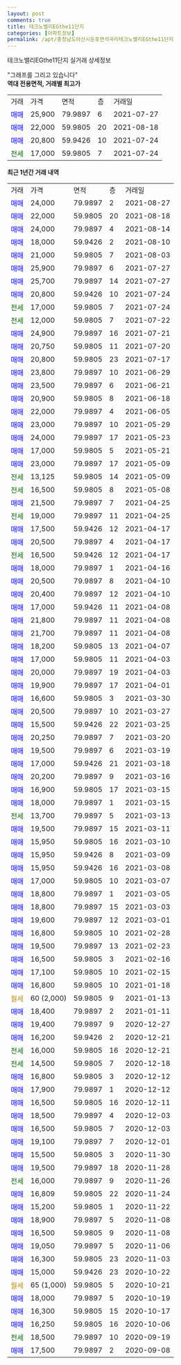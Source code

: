 ```yaml
---
layout: post
comments: true
title: 테크노밸리EGthe11단지
categories: [아파트정보]
permalink: /apt/충청남도아산시둔포면석곡리테크노밸리EGthe11단지
---
```


테크노밸리EGthe11단지 실거래 상세정보

<script type="text/javascript">
  google.charts.load('current', {'packages':['line', 'corechart']});
  google.charts.setOnLoadCallback(drawChart);

  function drawChart() {
    var data = new google.visualization.DataTable();
    data.addColumn('date', '거래일');
    data.addColumn('number', "매매");
    data.addColumn('number', "전세");
    data.addColumn('number', "전매");

    data.addRows([[new Date(Date.parse("2021-08-27")), 24000, null, null], [new Date(Date.parse("2021-08-18")), 22000, null, null], [new Date(Date.parse("2021-08-14")), 24000, null, null], [new Date(Date.parse("2021-08-10")), 18000, null, null], [new Date(Date.parse("2021-08-03")), 21000, null, null], [new Date(Date.parse("2021-07-27")), 25900, null, null], [new Date(Date.parse("2021-07-27")), 25700, null, null], [new Date(Date.parse("2021-07-24")), 20800, null, null], [new Date(Date.parse("2021-07-24")), null, 17000, null], [new Date(Date.parse("2021-07-22")), null, 12000, null], [new Date(Date.parse("2021-07-21")), 24900, null, null], [new Date(Date.parse("2021-07-20")), 20750, null, null], [new Date(Date.parse("2021-07-17")), 20800, null, null], [new Date(Date.parse("2021-06-29")), 23800, null, null], [new Date(Date.parse("2021-06-21")), 23500, null, null], [new Date(Date.parse("2021-06-18")), 20900, null, null], [new Date(Date.parse("2021-06-05")), 22000, null, null], [new Date(Date.parse("2021-05-29")), 23000, null, null], [new Date(Date.parse("2021-05-23")), 24000, null, null], [new Date(Date.parse("2021-05-21")), 17000, null, null], [new Date(Date.parse("2021-05-09")), 23000, null, null], [new Date(Date.parse("2021-05-09")), null, 13125, null], [new Date(Date.parse("2021-05-08")), null, 16500, null], [new Date(Date.parse("2021-04-25")), 21500, null, null], [new Date(Date.parse("2021-04-25")), null, 19000, null], [new Date(Date.parse("2021-04-17")), 17500, null, null], [new Date(Date.parse("2021-04-17")), 20500, null, null], [new Date(Date.parse("2021-04-17")), null, 16500, null], [new Date(Date.parse("2021-04-16")), 18000, null, null], [new Date(Date.parse("2021-04-10")), 20500, null, null], [new Date(Date.parse("2021-04-10")), 20400, null, null], [new Date(Date.parse("2021-04-08")), 17000, null, null], [new Date(Date.parse("2021-04-08")), 21800, null, null], [new Date(Date.parse("2021-04-08")), 21700, null, null], [new Date(Date.parse("2021-04-07")), 18200, null, null], [new Date(Date.parse("2021-04-03")), 17000, null, null], [new Date(Date.parse("2021-04-03")), 20000, null, null], [new Date(Date.parse("2021-04-01")), 19900, null, null], [new Date(Date.parse("2021-03-30")), 16600, null, null], [new Date(Date.parse("2021-03-27")), 20500, null, null], [new Date(Date.parse("2021-03-25")), 15500, null, null], [new Date(Date.parse("2021-03-20")), 20250, null, null], [new Date(Date.parse("2021-03-19")), 19500, null, null], [new Date(Date.parse("2021-03-18")), 17000, null, null], [new Date(Date.parse("2021-03-16")), 20200, null, null], [new Date(Date.parse("2021-03-15")), 16900, null, null], [new Date(Date.parse("2021-03-15")), 18000, null, null], [new Date(Date.parse("2021-03-13")), null, 13700, null], [new Date(Date.parse("2021-03-11")), 19500, null, null], [new Date(Date.parse("2021-03-10")), 15950, null, null], [new Date(Date.parse("2021-03-09")), 15950, null, null], [new Date(Date.parse("2021-03-08")), 15950, null, null], [new Date(Date.parse("2021-03-07")), 17000, null, null], [new Date(Date.parse("2021-03-05")), 18800, null, null], [new Date(Date.parse("2021-03-03")), 18800, null, null], [new Date(Date.parse("2021-03-01")), 19600, null, null], [new Date(Date.parse("2021-02-28")), 16800, null, null], [new Date(Date.parse("2021-02-23")), 19500, null, null], [new Date(Date.parse("2021-02-16")), 16500, null, null], [new Date(Date.parse("2021-02-15")), 17100, null, null], [new Date(Date.parse("2021-01-18")), 16800, null, null], [new Date(Date.parse("2021-01-13")), null, null, null], [new Date(Date.parse("2021-01-11")), 18400, null, null], [new Date(Date.parse("2020-12-27")), 19400, null, null], [new Date(Date.parse("2020-12-21")), 16200, null, null], [new Date(Date.parse("2020-12-21")), null, 16000, null], [new Date(Date.parse("2020-12-18")), null, 14500, null], [new Date(Date.parse("2020-12-12")), 16800, null, null], [new Date(Date.parse("2020-12-12")), 17900, null, null], [new Date(Date.parse("2020-12-11")), 16500, null, null], [new Date(Date.parse("2020-12-03")), 18500, null, null], [new Date(Date.parse("2020-12-03")), 16500, null, null], [new Date(Date.parse("2020-12-01")), 19100, null, null], [new Date(Date.parse("2020-11-30")), 15500, null, null], [new Date(Date.parse("2020-11-28")), 19500, null, null], [new Date(Date.parse("2020-11-26")), null, 16000, null], [new Date(Date.parse("2020-11-24")), 16809, null, null], [new Date(Date.parse("2020-11-22")), 15200, null, null], [new Date(Date.parse("2020-11-08")), 18900, null, null], [new Date(Date.parse("2020-11-08")), 16500, null, null], [new Date(Date.parse("2020-11-06")), 19050, null, null], [new Date(Date.parse("2020-11-03")), 16300, null, null], [new Date(Date.parse("2020-10-22")), 15000, null, null], [new Date(Date.parse("2020-10-21")), null, null, null], [new Date(Date.parse("2020-10-19")), 18000, null, null], [new Date(Date.parse("2020-10-17")), 16300, null, null], [new Date(Date.parse("2020-10-06")), 16250, null, null], [new Date(Date.parse("2020-09-19")), null, 18500, null], [new Date(Date.parse("2020-09-08")), 17500, null, null]]);

    var options = {
      hAxis: {
        format: 'yyyy/MM/dd'
      },    
      lineWidth: 0,
      pointsVisible: true,    
      title: '최근 1년간 유형별 실거래가 분포',
      legend: { position: 'bottom' }
    };

    var formatter = new google.visualization.NumberFormat({pattern:'###,###'} );
    formatter.format(data, 1);
    formatter.format(data, 2);
    
    setTimeout(function() {
        var chart = new google.visualization.LineChart(document.getElementById('columnchart_material'));
        chart.draw(data, (options));
        document.getElementById('loading').style.display = 'none';
    }, 200);
  }
</script>


<div id="loading" style="z-index:20; display: block; margin-left: 0px">"그래프를 그리고 있습니다"</div>
<div id="columnchart_material" style="width: 95%; margin-left: 0px; display: block"></div>
<!-- contents start -->
<b>역대 전용면적, 거래별 최고가</b>
<table class="sortable">
    <tr>
      <td>거래</td>
      <td>가격</td>
      <td>면적</td>
      <td>층</td>
      <td>거래일</td>
    </tr>
        <tr>
          <td><a style="color: blue">매매</a></td>
          <td>25,900</td>
          <td>79.9897</td>
          <td>6</td>
          <td>2021-07-27</td>
        </tr>            <tr>
          <td><a style="color: blue">매매</a></td>
          <td>22,000</td>
          <td>59.9805</td>
          <td>20</td>
          <td>2021-08-18</td>
        </tr>            <tr>
          <td><a style="color: blue">매매</a></td>
          <td>20,800</td>
          <td>59.9426</td>
          <td>10</td>
          <td>2021-07-24</td>
        </tr>        
        <tr>
              <td><a style="color: darkgreen">전세</a></td>
              <td>17,000</td>
              <td>59.9805</td>
              <td>7</td>
              <td>2021-07-24</td>
            </tr>        
    
</table>

<b>최근 1년간 거래 내역</b>

<table class="sortable">
    <tr>
      <td>거래</td>
      <td>가격</td>
      <td>면적</td>
      <td>층</td>
      <td>거래일</td>
    </tr>
    <tr>
      <td><a style="color: blue">매매</a></td>
      <td>24,000</td>
      <td>79.9897</td>
      <td>2</td>
      <td>2021-08-27</td>
    </tr>          <tr>
      <td><a style="color: blue">매매</a></td>
      <td>22,000</td>
      <td>59.9805</td>
      <td>20</td>
      <td>2021-08-18</td>
    </tr>          <tr>
      <td><a style="color: blue">매매</a></td>
      <td>24,000</td>
      <td>79.9897</td>
      <td>4</td>
      <td>2021-08-14</td>
    </tr>          <tr>
      <td><a style="color: blue">매매</a></td>
      <td>18,000</td>
      <td>59.9426</td>
      <td>2</td>
      <td>2021-08-10</td>
    </tr>          <tr>
      <td><a style="color: blue">매매</a></td>
      <td>21,000</td>
      <td>59.9805</td>
      <td>7</td>
      <td>2021-08-03</td>
    </tr>          <tr>
      <td><a style="color: blue">매매</a></td>
      <td>25,900</td>
      <td>79.9897</td>
      <td>6</td>
      <td>2021-07-27</td>
    </tr>          <tr>
      <td><a style="color: blue">매매</a></td>
      <td>25,700</td>
      <td>79.9897</td>
      <td>14</td>
      <td>2021-07-27</td>
    </tr>          <tr>
      <td><a style="color: blue">매매</a></td>
      <td>20,800</td>
      <td>59.9426</td>
      <td>10</td>
      <td>2021-07-24</td>
    </tr>          <tr>
      <td><a style="color: darkgreen">전세</a></td>
      <td>17,000</td>
      <td>59.9805</td>
      <td>7</td>
      <td>2021-07-24</td>
    </tr>          <tr>
      <td><a style="color: darkgreen">전세</a></td>
      <td>12,000</td>
      <td>59.9805</td>
      <td>7</td>
      <td>2021-07-22</td>
    </tr>          <tr>
      <td><a style="color: blue">매매</a></td>
      <td>24,900</td>
      <td>79.9897</td>
      <td>16</td>
      <td>2021-07-21</td>
    </tr>          <tr>
      <td><a style="color: blue">매매</a></td>
      <td>20,750</td>
      <td>59.9805</td>
      <td>11</td>
      <td>2021-07-20</td>
    </tr>          <tr>
      <td><a style="color: blue">매매</a></td>
      <td>20,800</td>
      <td>59.9805</td>
      <td>23</td>
      <td>2021-07-17</td>
    </tr>          <tr>
      <td><a style="color: blue">매매</a></td>
      <td>23,800</td>
      <td>79.9897</td>
      <td>10</td>
      <td>2021-06-29</td>
    </tr>          <tr>
      <td><a style="color: blue">매매</a></td>
      <td>23,500</td>
      <td>79.9897</td>
      <td>6</td>
      <td>2021-06-21</td>
    </tr>          <tr>
      <td><a style="color: blue">매매</a></td>
      <td>20,900</td>
      <td>59.9805</td>
      <td>8</td>
      <td>2021-06-18</td>
    </tr>          <tr>
      <td><a style="color: blue">매매</a></td>
      <td>22,000</td>
      <td>79.9897</td>
      <td>4</td>
      <td>2021-06-05</td>
    </tr>          <tr>
      <td><a style="color: blue">매매</a></td>
      <td>23,000</td>
      <td>79.9897</td>
      <td>10</td>
      <td>2021-05-29</td>
    </tr>          <tr>
      <td><a style="color: blue">매매</a></td>
      <td>24,000</td>
      <td>79.9897</td>
      <td>17</td>
      <td>2021-05-23</td>
    </tr>          <tr>
      <td><a style="color: blue">매매</a></td>
      <td>17,000</td>
      <td>59.9805</td>
      <td>5</td>
      <td>2021-05-21</td>
    </tr>          <tr>
      <td><a style="color: blue">매매</a></td>
      <td>23,000</td>
      <td>79.9897</td>
      <td>17</td>
      <td>2021-05-09</td>
    </tr>          <tr>
      <td><a style="color: darkgreen">전세</a></td>
      <td>13,125</td>
      <td>59.9805</td>
      <td>14</td>
      <td>2021-05-09</td>
    </tr>          <tr>
      <td><a style="color: darkgreen">전세</a></td>
      <td>16,500</td>
      <td>59.9805</td>
      <td>8</td>
      <td>2021-05-08</td>
    </tr>          <tr>
      <td><a style="color: blue">매매</a></td>
      <td>21,500</td>
      <td>79.9897</td>
      <td>7</td>
      <td>2021-04-25</td>
    </tr>          <tr>
      <td><a style="color: darkgreen">전세</a></td>
      <td>19,000</td>
      <td>79.9897</td>
      <td>11</td>
      <td>2021-04-25</td>
    </tr>          <tr>
      <td><a style="color: blue">매매</a></td>
      <td>17,500</td>
      <td>59.9426</td>
      <td>12</td>
      <td>2021-04-17</td>
    </tr>          <tr>
      <td><a style="color: blue">매매</a></td>
      <td>20,500</td>
      <td>79.9897</td>
      <td>4</td>
      <td>2021-04-17</td>
    </tr>          <tr>
      <td><a style="color: darkgreen">전세</a></td>
      <td>16,500</td>
      <td>59.9426</td>
      <td>12</td>
      <td>2021-04-17</td>
    </tr>          <tr>
      <td><a style="color: blue">매매</a></td>
      <td>18,000</td>
      <td>79.9897</td>
      <td>1</td>
      <td>2021-04-16</td>
    </tr>          <tr>
      <td><a style="color: blue">매매</a></td>
      <td>20,500</td>
      <td>79.9897</td>
      <td>8</td>
      <td>2021-04-10</td>
    </tr>          <tr>
      <td><a style="color: blue">매매</a></td>
      <td>20,400</td>
      <td>79.9897</td>
      <td>12</td>
      <td>2021-04-10</td>
    </tr>          <tr>
      <td><a style="color: blue">매매</a></td>
      <td>17,000</td>
      <td>59.9426</td>
      <td>11</td>
      <td>2021-04-08</td>
    </tr>          <tr>
      <td><a style="color: blue">매매</a></td>
      <td>21,800</td>
      <td>79.9897</td>
      <td>11</td>
      <td>2021-04-08</td>
    </tr>          <tr>
      <td><a style="color: blue">매매</a></td>
      <td>21,700</td>
      <td>79.9897</td>
      <td>11</td>
      <td>2021-04-08</td>
    </tr>          <tr>
      <td><a style="color: blue">매매</a></td>
      <td>18,200</td>
      <td>59.9805</td>
      <td>13</td>
      <td>2021-04-07</td>
    </tr>          <tr>
      <td><a style="color: blue">매매</a></td>
      <td>17,000</td>
      <td>59.9805</td>
      <td>11</td>
      <td>2021-04-03</td>
    </tr>          <tr>
      <td><a style="color: blue">매매</a></td>
      <td>20,000</td>
      <td>79.9897</td>
      <td>19</td>
      <td>2021-04-03</td>
    </tr>          <tr>
      <td><a style="color: blue">매매</a></td>
      <td>19,900</td>
      <td>79.9897</td>
      <td>17</td>
      <td>2021-04-01</td>
    </tr>          <tr>
      <td><a style="color: blue">매매</a></td>
      <td>16,600</td>
      <td>59.9805</td>
      <td>3</td>
      <td>2021-03-30</td>
    </tr>          <tr>
      <td><a style="color: blue">매매</a></td>
      <td>20,500</td>
      <td>79.9897</td>
      <td>10</td>
      <td>2021-03-27</td>
    </tr>          <tr>
      <td><a style="color: blue">매매</a></td>
      <td>15,500</td>
      <td>59.9426</td>
      <td>22</td>
      <td>2021-03-25</td>
    </tr>          <tr>
      <td><a style="color: blue">매매</a></td>
      <td>20,250</td>
      <td>79.9897</td>
      <td>7</td>
      <td>2021-03-20</td>
    </tr>          <tr>
      <td><a style="color: blue">매매</a></td>
      <td>19,500</td>
      <td>79.9897</td>
      <td>6</td>
      <td>2021-03-19</td>
    </tr>          <tr>
      <td><a style="color: blue">매매</a></td>
      <td>17,000</td>
      <td>59.9426</td>
      <td>21</td>
      <td>2021-03-18</td>
    </tr>          <tr>
      <td><a style="color: blue">매매</a></td>
      <td>20,200</td>
      <td>79.9897</td>
      <td>9</td>
      <td>2021-03-16</td>
    </tr>          <tr>
      <td><a style="color: blue">매매</a></td>
      <td>16,900</td>
      <td>59.9805</td>
      <td>17</td>
      <td>2021-03-15</td>
    </tr>          <tr>
      <td><a style="color: blue">매매</a></td>
      <td>18,000</td>
      <td>79.9897</td>
      <td>1</td>
      <td>2021-03-15</td>
    </tr>          <tr>
      <td><a style="color: darkgreen">전세</a></td>
      <td>13,700</td>
      <td>79.9897</td>
      <td>5</td>
      <td>2021-03-13</td>
    </tr>          <tr>
      <td><a style="color: blue">매매</a></td>
      <td>19,500</td>
      <td>79.9897</td>
      <td>15</td>
      <td>2021-03-11</td>
    </tr>          <tr>
      <td><a style="color: blue">매매</a></td>
      <td>15,950</td>
      <td>59.9805</td>
      <td>16</td>
      <td>2021-03-10</td>
    </tr>          <tr>
      <td><a style="color: blue">매매</a></td>
      <td>15,950</td>
      <td>59.9426</td>
      <td>8</td>
      <td>2021-03-09</td>
    </tr>          <tr>
      <td><a style="color: blue">매매</a></td>
      <td>15,950</td>
      <td>59.9426</td>
      <td>16</td>
      <td>2021-03-08</td>
    </tr>          <tr>
      <td><a style="color: blue">매매</a></td>
      <td>17,000</td>
      <td>59.9805</td>
      <td>10</td>
      <td>2021-03-07</td>
    </tr>          <tr>
      <td><a style="color: blue">매매</a></td>
      <td>18,800</td>
      <td>79.9897</td>
      <td>1</td>
      <td>2021-03-05</td>
    </tr>          <tr>
      <td><a style="color: blue">매매</a></td>
      <td>18,800</td>
      <td>79.9897</td>
      <td>15</td>
      <td>2021-03-03</td>
    </tr>          <tr>
      <td><a style="color: blue">매매</a></td>
      <td>19,600</td>
      <td>79.9897</td>
      <td>12</td>
      <td>2021-03-01</td>
    </tr>          <tr>
      <td><a style="color: blue">매매</a></td>
      <td>16,800</td>
      <td>59.9805</td>
      <td>10</td>
      <td>2021-02-28</td>
    </tr>          <tr>
      <td><a style="color: blue">매매</a></td>
      <td>19,500</td>
      <td>79.9897</td>
      <td>13</td>
      <td>2021-02-23</td>
    </tr>          <tr>
      <td><a style="color: blue">매매</a></td>
      <td>16,500</td>
      <td>59.9805</td>
      <td>3</td>
      <td>2021-02-16</td>
    </tr>          <tr>
      <td><a style="color: blue">매매</a></td>
      <td>17,100</td>
      <td>59.9805</td>
      <td>10</td>
      <td>2021-02-15</td>
    </tr>          <tr>
      <td><a style="color: blue">매매</a></td>
      <td>16,800</td>
      <td>59.9805</td>
      <td>10</td>
      <td>2021-01-18</td>
    </tr>          <tr>
      <td><a style="color: darkgoldenrod">월세</a></td>
      <td>60 (2,000)</td>
      <td>59.9805</td>
      <td>9</td>
      <td>2021-01-13</td>
    </tr>          <tr>
      <td><a style="color: blue">매매</a></td>
      <td>18,400</td>
      <td>79.9897</td>
      <td>2</td>
      <td>2021-01-11</td>
    </tr>          <tr>
      <td><a style="color: blue">매매</a></td>
      <td>19,400</td>
      <td>79.9897</td>
      <td>9</td>
      <td>2020-12-27</td>
    </tr>          <tr>
      <td><a style="color: blue">매매</a></td>
      <td>16,200</td>
      <td>59.9426</td>
      <td>2</td>
      <td>2020-12-21</td>
    </tr>          <tr>
      <td><a style="color: darkgreen">전세</a></td>
      <td>16,000</td>
      <td>59.9805</td>
      <td>16</td>
      <td>2020-12-21</td>
    </tr>          <tr>
      <td><a style="color: darkgreen">전세</a></td>
      <td>14,500</td>
      <td>59.9805</td>
      <td>7</td>
      <td>2020-12-18</td>
    </tr>          <tr>
      <td><a style="color: blue">매매</a></td>
      <td>16,800</td>
      <td>59.9805</td>
      <td>3</td>
      <td>2020-12-12</td>
    </tr>          <tr>
      <td><a style="color: blue">매매</a></td>
      <td>17,900</td>
      <td>79.9897</td>
      <td>1</td>
      <td>2020-12-12</td>
    </tr>          <tr>
      <td><a style="color: blue">매매</a></td>
      <td>16,500</td>
      <td>59.9805</td>
      <td>16</td>
      <td>2020-12-11</td>
    </tr>          <tr>
      <td><a style="color: blue">매매</a></td>
      <td>18,500</td>
      <td>79.9897</td>
      <td>4</td>
      <td>2020-12-03</td>
    </tr>          <tr>
      <td><a style="color: blue">매매</a></td>
      <td>16,500</td>
      <td>59.9805</td>
      <td>7</td>
      <td>2020-12-03</td>
    </tr>          <tr>
      <td><a style="color: blue">매매</a></td>
      <td>19,100</td>
      <td>79.9897</td>
      <td>7</td>
      <td>2020-12-01</td>
    </tr>          <tr>
      <td><a style="color: blue">매매</a></td>
      <td>15,500</td>
      <td>59.9805</td>
      <td>3</td>
      <td>2020-11-30</td>
    </tr>          <tr>
      <td><a style="color: blue">매매</a></td>
      <td>19,500</td>
      <td>79.9897</td>
      <td>18</td>
      <td>2020-11-28</td>
    </tr>          <tr>
      <td><a style="color: darkgreen">전세</a></td>
      <td>16,000</td>
      <td>79.9897</td>
      <td>9</td>
      <td>2020-11-26</td>
    </tr>          <tr>
      <td><a style="color: blue">매매</a></td>
      <td>16,809</td>
      <td>59.9805</td>
      <td>22</td>
      <td>2020-11-24</td>
    </tr>          <tr>
      <td><a style="color: blue">매매</a></td>
      <td>15,200</td>
      <td>59.9805</td>
      <td>1</td>
      <td>2020-11-22</td>
    </tr>          <tr>
      <td><a style="color: blue">매매</a></td>
      <td>18,900</td>
      <td>79.9897</td>
      <td>5</td>
      <td>2020-11-08</td>
    </tr>          <tr>
      <td><a style="color: blue">매매</a></td>
      <td>16,500</td>
      <td>59.9805</td>
      <td>9</td>
      <td>2020-11-08</td>
    </tr>          <tr>
      <td><a style="color: blue">매매</a></td>
      <td>19,050</td>
      <td>79.9897</td>
      <td>5</td>
      <td>2020-11-06</td>
    </tr>          <tr>
      <td><a style="color: blue">매매</a></td>
      <td>16,300</td>
      <td>59.9805</td>
      <td>23</td>
      <td>2020-11-03</td>
    </tr>          <tr>
      <td><a style="color: blue">매매</a></td>
      <td>15,000</td>
      <td>59.9426</td>
      <td>23</td>
      <td>2020-10-22</td>
    </tr>          <tr>
      <td><a style="color: darkgoldenrod">월세</a></td>
      <td>65 (1,000)</td>
      <td>59.9805</td>
      <td>5</td>
      <td>2020-10-21</td>
    </tr>          <tr>
      <td><a style="color: blue">매매</a></td>
      <td>18,000</td>
      <td>79.9897</td>
      <td>5</td>
      <td>2020-10-19</td>
    </tr>          <tr>
      <td><a style="color: blue">매매</a></td>
      <td>16,300</td>
      <td>59.9805</td>
      <td>15</td>
      <td>2020-10-17</td>
    </tr>          <tr>
      <td><a style="color: blue">매매</a></td>
      <td>16,250</td>
      <td>59.9805</td>
      <td>16</td>
      <td>2020-10-06</td>
    </tr>          <tr>
      <td><a style="color: darkgreen">전세</a></td>
      <td>18,500</td>
      <td>79.9897</td>
      <td>10</td>
      <td>2020-09-19</td>
    </tr>          <tr>
      <td><a style="color: blue">매매</a></td>
      <td>17,500</td>
      <td>79.9897</td>
      <td>2</td>
      <td>2020-09-08</td>
    </tr>      </table>
<!-- contents end -->    

